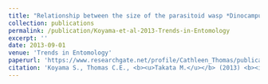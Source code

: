 ```yaml
---
title: "Relationship between the size of the parasitoid wasp *Dinocampus coccinellae* (Hymenoptera: Braconidae) and host ladybird species (Coleoptera: Coccinellidae)"
collection: publications
permalink: /publication/Koyama-et-al-2013-Trends-in-Entomology
excerpt: ''
date: 2013-09-01
venue: 'Trends in Entomology'
paperurl: 'https://www.researchgate.net/profile/Cathleen_Thomas/publication/260310875_Relationship_between_the_size_of_the_parasitoid_wasp_Dinocampus_coccinellae_Hymenoptera_Braconidae_and_host_ladybird_species_Coleoptera_Coccinellidae/links/54149e8d0cf2788c4b35a8b3/Relationship-between-the-size-of-the-parasitoid-wasp-Dinocampus-coccinellae-Hymenoptera-Braconidae-and-host-ladybird-species-Coleoptera-Coccinellidae.pdf'
citation: 'Koyama S., Thomas C.E., <b><u>Takata M.</u></b> (2013) <b><i>Trends in Entomology</i></b> 9: 39-43.'
---
```


<!-- 論文の要約・解説など入れたければここ打つ -->

